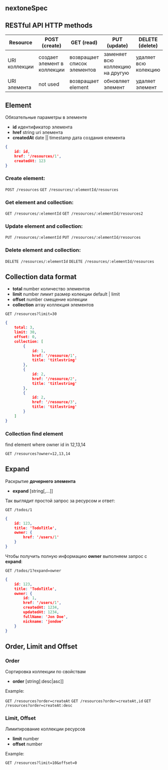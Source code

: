 ## nextoneSpec

## RESTful API HTTP methods

Resource | POST (create) | GET (read) | PUT (update) | DELETE (delete)
--- | --- | --- | --- | ---
URI коллекции  | создает элемент в коллекции | возвращает список элементов | заменяет всю коллекцию на другую | удаляет всю колекцию
URI элемента   | not used | возвращает element | обновляет элемент | удаляет элемент

## Element

Обязательные параметры в элементе

- **id** идентификатор элемента
- **href** string uri элемента
- **createdAt** date || timestamp дата создания елемента

```json
{
    id: id,
    href: '/resources/1',
    createdAt: 123
}
```

### Create element:

`POST /resources`
`GET /resources/:elementId/resources`

### Get element and collection:

`GET /resources/:elementId`
`GET /resources/:elementId/resources2`

### Update element and collection:

`PUT /resources/:elementId`
`PUT /resources/:elementId/resources`

### Delete element and collection:

`DELETE /resources/:elementId`
`DELETE /resources/:elementId/resources`

## Collection data format

- **total** number количество элементов
- **limit** number лимит размер колекции default | limit
- **offset** number  смещение колекции
- **collection** array коллекция элементов

`GET /resources?limit=30`

```json
{
    total: 3,
    limit: 30,
    offset: 0,
    collection: [
        {
            id: 1,
            href: '/resource/1',
            title: 'titlestring'
        },
        {
            id: 2,
            href: '/resource/2',
            title: 'titlestring'
        },
        {
            id: 2,
            href: '/resource/3',
            title: 'titlestring'
        }
    ]
}
```


### Collection find element

find element where owner id in 12,13,14

`GET /resources?owner=12,13,14`


## Expand

Раскрытие **дочернего элемента**

- **expand** [string[,...]]

Так выглядит простой запрос за ресурсом и ответ:

`GET /todos/1`

```json
{
    id: 123,
    title: 'TodoTitle',
    owner: {
        href: '/users/1'
    }
}
```

Чтобы получить полную информацию **owner** выполняем запрос с **expand**:

`GET /todos/1?expand=owner`

```json
{
    id: 123,
    title: 'TodoTitle',
    owner: {
        id: 1,
        href: '/users/1',
        createdAt: 1234,
        updatedAt: 1234,
        fullName: 'Jon Doe',
        nickname: 'jondoe'
    }
}
```

## Order, Limit and Offset

### Order

Сортировка коллекции по свойствам

- **order** [string[:desc|asc]]

Example:

`GET /resources?order=createAt`
`GET /resources?order=createAt,id`
`GET /resources?order=createAt:desc`

### Limit, Offset

Лимитирование коллекции ресурсов

- **limit** number
- **offset** number

Example:

`GET /resources?limit=10&offset=0`
